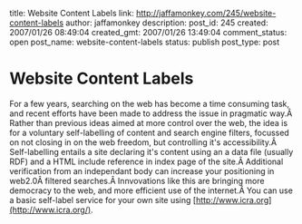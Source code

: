 title: Website Content Labels
link: http://jaffamonkey.com/245/website-content-labels
author: jaffamonkey
description: 
post_id: 245
created: 2007/01/26 08:49:04
created_gmt: 2007/01/26 13:49:04
comment_status: open
post_name: website-content-labels
status: publish
post_type: post

# Website Content Labels

For a few years, searching on the web has become a time consuming task, and recent efforts have been made to address the issue in pragmatic way.Â Rather than previous ideas aimed at more control over the web, the idea is for a voluntary self-labelling of content and search engine filters, focussed on not closing in on the web freedom, but controlling it's accessibility.Â Self-labelling entails a site declaring it's content using an a data file (usually RDF) and a HTML include reference in index page of the site.Â Additional verification from an independant body can increase your positioning in web2.0Â filtered searches.Â Innvovations like this are bringing more democracy to the web, and more efficient use of the internet.Â You can use a basic self-label service for your own site using [http://www.icra.org](http://www.icra.org/).